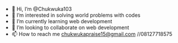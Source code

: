 - 👋 Hi, I’m @Chukwuka103
- 👀 I’m interested in solving world problems with codes 
- 🌱 I’m currently learning web development 
- 💞️ I’m looking to collaborate on web development 
- 📫 How to reach me chukwukapraise15@gmail.com //08127718575

<!---
Chukwuka103/Chukwuka103 is a ✨ special ✨ repository because its `README.md` (this file) appears on your GitHub profile.
You can click the Preview link to take a look at your changes.
--->
